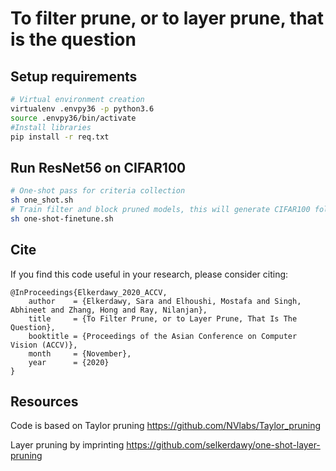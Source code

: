 # To filter prune, or to layer prune, that is the question 

## Setup requirements
```bash
# Virtual environment creation
virtualenv .envpy36 -p python3.6
source .envpy36/bin/activate
#Install libraries
pip install -r req.txt
```

## Run ResNet56 on CIFAR100
```bash
# One-shot pass for criteria collection
sh one_shot.sh
# Train filter and block pruned models, this will generate CIFAR100 folder with ResultsTable.html inisde with accuracy compariosn (table 2 in the paper)
sh one-shot-finetune.sh
```

## Cite
If you find this code useful in your research, please consider citing:
```
@InProceedings{Elkerdawy_2020_ACCV,
    author    = {Elkerdawy, Sara and Elhoushi, Mostafa and Singh, Abhineet and Zhang, Hong and Ray, Nilanjan},
    title     = {To Filter Prune, or to Layer Prune, That Is The Question},
    booktitle = {Proceedings of the Asian Conference on Computer Vision (ACCV)},
    month     = {November},
    year      = {2020}
}
```

## Resources

Code is based on Taylor pruning
https://github.com/NVlabs/Taylor_pruning

Layer pruning by imprinting 
https://github.com/selkerdawy/one-shot-layer-pruning


